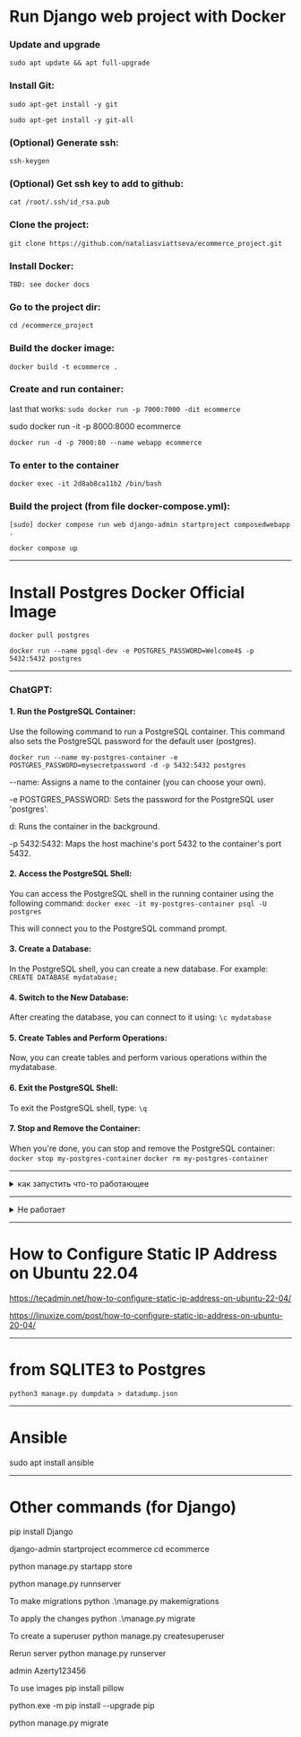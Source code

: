 # Run Django web project with Docker

### Update and upgrade
`sudo apt update && apt full-upgrade
`

### Install Git:
`sudo apt-get install -y git`

`sudo apt-get install -y git-all`


### (Optional) Generate ssh:
`ssh-keygen`


### (Optional) Get ssh key to add to github: 
`cat /root/.ssh/id_rsa.pub`


### Clone the project:
`git clone https://github.com/nataliasviattseva/ecommerce_project.git`


### Install Docker:
`TBD: see docker docs`


### Go to the project dir:
`cd /ecommerce_project`


### Build the docker image:
`docker build -t ecommerce .`


### Create and run container:
last that works: `sudo docker run -p 7000:7000 -dit ecommerce`

sudo docker run -it -p 8000:8000 ecommerce

`docker run -d -p 7000:80 --name webapp ecommerce`

### To enter to the container
`docker exec -it 2d8ab8ca11b2 /bin/bash`


### Build the project (from file docker-compose.yml):
`[sudo] docker compose run web django-admin startproject composedwebapp .`

`docker compose up`


------

# Install Postgres Docker Official Image

`docker pull postgres`

`docker run --name pgsql-dev -e POSTGRES_PASSWORD=Welcome4$ -p 5432:5432 postgres`

***

### ChatGPT:

#### 1. Run the PostgreSQL Container:

Use the following command to run a PostgreSQL container. This command also sets the PostgreSQL password for the default user (postgres).

`docker run --name my-postgres-container -e POSTGRES_PASSWORD=mysecretpassword -d -p 5432:5432 postgres`

--name: Assigns a name to the container (you can choose your own).

-e POSTGRES_PASSWORD: Sets the password for the PostgreSQL user 'postgres'.

d: Runs the container in the background.

-p 5432:5432: Maps the host machine's port 5432 to the container's port 5432.


#### 2. Access the PostgreSQL Shell:
You can access the PostgreSQL shell in the running container using the following command:
`docker exec -it my-postgres-container psql -U postgres`

This will connect you to the PostgreSQL command prompt.


#### 3. Create a Database:
In the PostgreSQL shell, you can create a new database. For example:
`CREATE DATABASE mydatabase;`


#### 4. Switch to the New Database:
After creating the database, you can connect to it using:
`\c mydatabase`


#### 5. Create Tables and Perform Operations:
Now, you can create tables and perform various operations within the mydatabase.


#### 6. Exit the PostgreSQL Shell:
To exit the PostgreSQL shell, type:
`\q`


#### 7. Stop and Remove the Container:
When you're done, you can stop and remove the PostgreSQL container:
`docker stop my-postgres-container`
`docker rm my-postgres-container`

***

<details>
  <summary>как запустить что-то работающее</summary>
  https://commandprompt.com/education/how-to-install-postgresql-using-docker-compose/
</details>

***

<details>
  <summary>Не работает</summary>

https://www.docker.com/blog/how-to-use-the-postgres-docker-official-image/

https://hub.docker.com/_/postgres


https://www.commandprompt.com/education/how-to-create-a-postgresql-database-in-docker/

(Optional - don't want to delete) Grab the latest Postgres version from Docker Hub:
`docker pull postgres`

(Optional - don't want to delete) 
`docker run --name some-postgres -e POSTGRES_PASSWORD={pw} -d postgres`


FROM HERE:

Install git: https://github.com/nataliasviattseva/myDjangoProjet/wiki/Run-Django-web-project-with-Docker#install-git

`git clone https://github.com/nataliasviattseva/postgres.git`

Install Docker: `bash /postgres/dockerInstallPierre.sh`

`cd /postgres`

`docker compose -f dbGreta78.db up` (doesn't work --> **ERROR: parsing /postgres/dbGreta78.db: yaml: control characters are not allowed)**

</details>



-------


# How to Configure Static IP Address on Ubuntu 22.04

https://tecadmin.net/how-to-configure-static-ip-address-on-ubuntu-22-04/

https://linuxize.com/post/how-to-configure-static-ip-address-on-ubuntu-20-04/


------

# from SQLITE3 to Postgres

`python3 manage.py dumpdata > datadump.json`

--------

# Ansible


sudo apt install ansible

-------

# Other commands (for Django)


pip install Django

django-admin startproject ecommerce
cd ecommerce

python manage.py startapp store

python manage.py runnserver

To make migrations
python .\manage.py makemigrations

To apply the changes
python .\manage.py migrate

To create a superuser
 python manage.py createsuperuser 

Rerun server
python manage.py runserver

 admin
 Azerty123456

 To use images
 pip install pillow

 python.exe -m pip install --upgrade pip

python manage.py migrate
